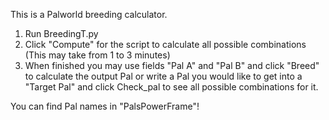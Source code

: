 This is a Palworld breeding calculator.
1. Run BreedingT.py
2. Click "Compute" for the script to calculate all possible combinations (This may take from 1 to 3 minutes)
3. When finished you may use fields "Pal A" and "Pal B" and click "Breed" to calculate the output Pal or write a Pal you would like to get into a "Target Pal" and click Check_pal to see all possible combinations for it.

You can find Pal names in "PalsPowerFrame"!
